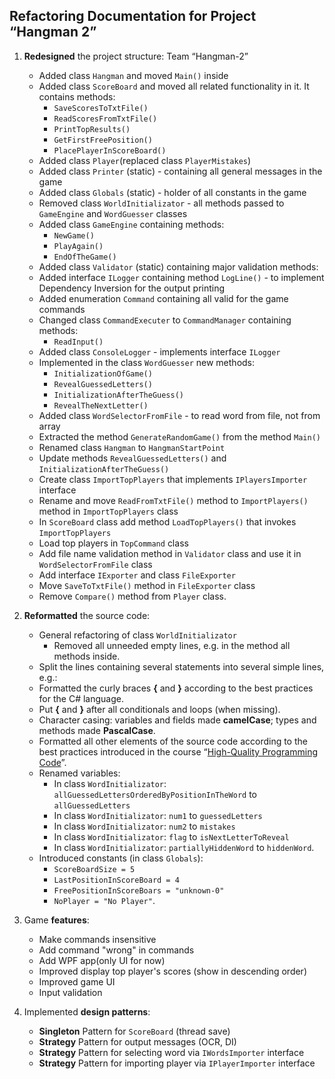 Refactoring Documentation for Project “Hangman 2”
------------------------------------------------------

1.  **Redesigned** the project structure: Team “Hangman-2”
	-   Added class `Hangman` and moved `Main()` inside
	-   Added class `ScoreBoard` and moved all related functionality in it. It contains methods:
		- `SaveScoresToTxtFile()`
		- `ReadScoresFromTxtFile()`
		- `PrintTopResults()`
		- `GetFirstFreePosition()`
		- `PlacePlayerInScoreBoard()`
	-   Added class `Player`(replaced class `PlayerMistakes`)
	-   Added class `Printer` (static) - containing all general messages in the game
	-   Added class `Globals` (static) - holder of all constants in the game
	-   Removed class `WorldInitializator` - all methods passed to `GameEngine` and `WordGuesser` classes
	-   Added class `GameEngine` containing methods: 
		- `NewGame()`
		- `PlayAgain()`
		- `EndOfTheGame()`
	-   Added class `Validator` (static) containing major validation methods:
	-   Added interface `ILogger` containing method `LogLine()` - to implement Dependency Inversion for the output printing
	-   Added enumeration `Command` containing all valid for the game commands
	-   Changed class `CommandExecuter` to `CommandManager` containing methods:
		- `ReadInput()`
	-   Added class `ConsoleLogger` - implements interface `ILogger`
	-   Implemented in the class `WordGuesser` new methods:
		- `InitializationOfGame()`
		- `RevealGuessedLetters()`
		- `InitializationAfterTheGuess()`
		- `RevealTheNextLetter()`
	-   Added class `WordSelectorFromFile` - to read word from file, not from array
	-   Extracted the method `GenerateRandomGame()` from the method `Main()`
	-   Renamed class `Hangman` to `HangmanStartPoint`
	-   Update methods `RevealGuessedLetters()` and `InitializationAfterTheGuess()`
	-   Create class `ImportTopPlayers` that implements `IPlayersImporter` interface
	-   Rename and move `ReadFromTxtFile()` method to `ImportPlayers()` method in `ImportTopPlayers` class
	-   In `ScoreBoard` class add method `LoadTopPlayers()` that invokes `ImportTopPlayers`
    -   Load top players in `TopCommand` class
    -   Add file name validation method in `Validator` class and use it in `WordSelectorFromFile` class
    -   Add interface `IExporter` and class `FileExporter`
    -   Move `SaveToTxtFile()` method in `FileExporter` class
    -   Remove `Compare()` method from `Player` class.
2.  **Reformatted** the source code:
	-   General refactoring of class `WorldInitializator`
		- Removed all unneeded empty lines, e.g. in the method all methods inside.
	-   Split the lines containing several statements into several simple lines, e.g.:
	-   Formatted the curly braces **{** and **}** according to the best practices for the C\# language.
	-   Put **{** and **}** after all conditionals and loops (when missing).
	-   Character casing: variables and fields made **camelCase**; types and methods made **PascalCase**.
	-   Formatted all other elements of the source code according to the best practices introduced in the course “[High-Quality Programming Code](http://telerikacademy.com/Courses/Courses/Details/244)”.
	-   Renamed variables:
		-   In class `WordInitializator`: `allGuessedLettersOrderedByPositionInTheWord` to `allGuessedLetters`
		-   In class `WordInitializator`: `num1` to `guessedLetters`
		-   In class `WordInitializator`: `num2` to `mistakes`
		-   In class `WordInitializator`: `flag` to `isNextLetterToReveal`
		-   In class `WordInitializator`: `partiallyHiddenWord` to `hiddenWord`.
	-  Introduced constants (in class `Globals`):
		-   `ScoreBoardSize = 5`
		-   `LastPositionInScoreBoard = 4`
		-   `FreePositionInScoreBoars = "unknown-0"`
		-   `NoPlayer = "No Player"`.
3.  Game **features**:
    -   Make commands insensitive
    -   Add command "wrong" in commands
    -   Add WPF app(only UI for now)
    -   Improved display top player's scores (show in descending order)
    -   Improved game UI
    -   Input validation

4.  Implemented **design patterns**:
    -   **Singleton** Pattern for `ScoreBoard` (thread save)
    -   **Strategy** Pattern for output messages (OCR, DI)
    -   **Strategy** Pattern for selecting word via `IWordsImporter` interface
    -   **Strategy** Pattern for importing player via `IPlayerImporter` interface

